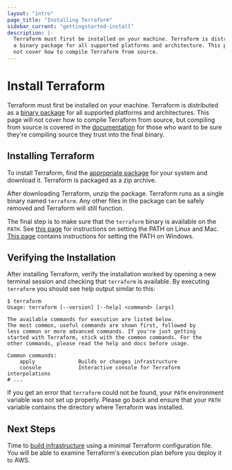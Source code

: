 ```yaml
---
layout: "intro"
page_title: "Installing Terraform"
sidebar_current: "gettingstarted-install"
description: |-
  Terraform must first be installed on your machine. Terraform is distributed as
  a binary package for all supported platforms and architecture. This page will
  not cover how to compile Terraform from source.
---
```


# Install Terraform

Terraform must first be installed on your machine. Terraform is distributed as a
[binary package](/downloads.html) for all supported platforms and architectures.
This page will not cover how to compile Terraform from source, but compiling
from source is covered in the [documentation](/docs/index.html) for those who
want to be sure they're compiling source they trust into the final binary.

## Installing Terraform

To install Terraform, find the [appropriate package](/downloads.html) for your
system and download it. Terraform is packaged as a zip archive.

After downloading Terraform, unzip the package. Terraform runs as a single
binary named `terraform`. Any other files in the package can be safely removed
and Terraform will still function.

The final step is to make sure that the `terraform` binary is available on the `PATH`.
See [this page](https://stackoverflow.com/questions/14637979/how-to-permanently-set-path-on-linux)
for instructions on setting the PATH on Linux and Mac.
[This page](https://stackoverflow.com/questions/1618280/where-can-i-set-path-to-make-exe-on-windows)
contains instructions for setting the PATH on Windows.

## Verifying the Installation

After installing Terraform, verify the installation worked by opening a new
terminal session and checking that `terraform` is available. By executing
`terraform` you should see help output similar to this:

```text
$ terraform
Usage: terraform [--version] [--help] <command> [args]

The available commands for execution are listed below.
The most common, useful commands are shown first, followed by
less common or more advanced commands. If you're just getting
started with Terraform, stick with the common commands. For the
other commands, please read the help and docs before usage.

Common commands:
    apply              Builds or changes infrastructure
    console            Interactive console for Terraform interpolations
# ...
```

If you get an error that `terraform` could not be found, your `PATH` environment
variable was not set up properly. Please go back and ensure that your `PATH`
variable contains the directory where Terraform was installed.

## Next Steps

Time to [build infrastructure](/intro/getting-started/build.html) using a
minimal Terraform configuration file. You will be able to examine Terraform's
execution plan before you deploy it to AWS.
